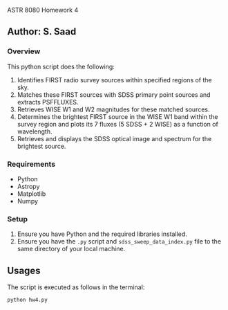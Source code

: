 ASTR 8080 Homework 4

## Author: S. Saad

### Overview
This python script does the following:

1. Identifies FIRST radio survey sources within specified regions of the sky.
2. Matches these FIRST sources with SDSS primary point sources and extracts PSFFLUXES.
3. Retrieves WISE W1 and W2 magnitudes for these matched sources.
4. Determines the brightest FIRST source in the WISE W1 band within the survey region and plots its 7 fluxes (5 SDSS + 2 WISE) as a function of wavelength.
5. Retrieves and displays the SDSS optical image and spectrum for the brightest source.

### Requirements
- Python
- Astropy
- Matplotlib
- Numpy

### Setup
1. Ensure you have Python and the required libraries installed.
2. Ensure you have the `.py` script and `sdss_sweep_data_index.py` file to the same directory of your local machine.

## Usages
The script is executed as follows in the terminal:

	python hw4.py
